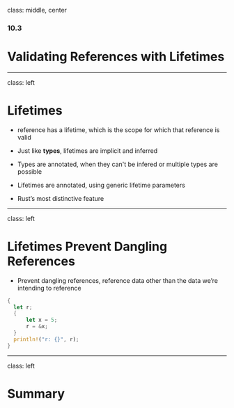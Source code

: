 
class: middle, center

### 10.3

# Validating References with Lifetimes

---
class: left

# Lifetimes

* reference has a lifetime, which is the scope for which that reference is valid

* Just like **types**, lifetimes are implicit and inferred

* Types are annotated, when they can't be infered or multiple types are possible

* Lifetimes are annotated, using generic lifetime parameters 

* Rust’s most distinctive feature

---
class: left

# Lifetimes Prevent Dangling References

* Prevent dangling references, reference data other than the data we’re 
  intending to reference

```rust
{
  let r;
  {
      let x = 5;
      r = &x;
  }
  println!("r: {}", r);
}
```

---
class: left

# Summary